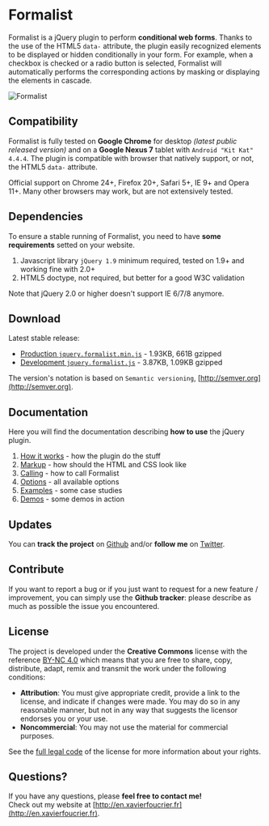 Formalist
=========
Formalist is a jQuery plugin to perform **conditional web forms**. Thanks to the use of the HTML5 `data-` attribute, the plugin easily recognized elements to be displayed or hidden conditionally in your form. For example, when a checkbox is checked or a radio button is selected, Formalist will automatically performs the corresponding actions by masking or displaying the elements in cascade.

![Formalist](https://raw.github.com/xavierfoucrier/Formalist/master/logo.png "Formalist")


Compatibility
-------------
Formalist is fully tested on **Google Chrome** for desktop *(latest public released version)* and on a **Google Nexus 7** tablet with `Android "Kit Kat" 4.4.4`. The plugin is compatible with browser that natively support, or not, the HTML5 `data-` attribute.

Official support on Chrome 24+, Firefox 20+, Safari 5+, IE 9+ and Opera 11+. Many other browsers may work, but are not extensively tested.


Dependencies
------------
To ensure a stable running of Formalist, you need to have **some requirements** setted on your website.

1. Javascript library `jQuery 1.9` minimum required, tested on 1.9+ and working fine with 2.0+
3. HTML5 doctype, not required, but better for a good W3C validation

Note that jQuery 2.0 or higher doesn't support IE 6/7/8 anymore.


Download
--------
Latest stable release:

- [Production `jquery.formalist.min.js`](https://raw.github.com/xavierfoucrier/Formalist/master/jquery.formalist.min.js) - 1.93KB, 661B gzipped
- [Development `jquery.formalist.js`](https://raw.github.com/xavierfoucrier/Formalist/master/jquery.formalist.js) - 3.87KB, 1.09KB gzipped

The version's notation is based on `Semantic versioning`, [http://semver.org](http://semver.org).


Documentation
-------------
Here you will find the documentation describing **how to use** the jQuery plugin.

1. [How it works](https://github.com/xavierfoucrier/Formalist/blob/master/DOCUMENTATION.md#how-it-works) - how the plugin do the stuff
2. [Markup](https://github.com/xavierfoucrier/Formalist/blob/master/DOCUMENTATION.md#markup) - how should the HTML and CSS look like
3. [Calling](https://github.com/xavierfoucrier/Formalist/blob/master/DOCUMENTATION.md#calling) - how to call Formalist
4. [Options](https://github.com/xavierfoucrier/Formalist/blob/master/DOCUMENTATION.md#options) - all available options
5. [Examples](https://github.com/xavierfoucrier/Formalist/blob/master/DOCUMENTATION.md#examples) - some case studies
6. [Demos](https://github.com/xavierfoucrier/Formalist/blob/master/DOCUMENTATION.md#demos) - some demos in action


Updates
-------
You can **track the project** on [Github](http://github.com/xavierfoucrier) and/or **follow me** on [Twitter](http://twitter.com/xavierfoucrier).


Contribute
----------
If you want to report a bug or if you just want to request for a new feature / improvement, you can simply use the **Github tracker**: please describe as much as possible the issue you encountered.


License
-------
The project is developed under the **Creative Commons** license with the reference [BY-NC 4.0](http://creativecommons.org/licenses/by-nc/4.0/) which means that you are free to share, copy, distribute, adapt, remix and transmit the work under the following conditions:

- **Attribution**: You must give appropriate credit, provide a link to the license, and indicate if changes were made. You may do so in any reasonable manner, but not in any way that suggests the licensor endorses you or your use.
- **Noncommercial**: You may not use the material for commercial purposes.

See the [full legal code](http://creativecommons.org/licenses/by-nc/4.0/) of the license for more information about your rights.


Questions?
----------
If you have any questions, please **feel free to contact me!**  
Check out my website at [http://en.xavierfoucrier.fr](http://en.xavierfoucrier.fr).